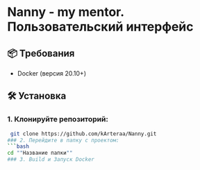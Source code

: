 # Nanny - my mentor. Пользовательский интерфейс

## 📦 Требования
- Docker (версия 20.10+)

## 🛠 Установка
### 1. Клонируйте репозиторий:
   ```bash
    git clone https://github.com/kArteraa/Nanny.git
### 2. Перейдите в папку с проектом:
   ```bash
   cd ""Название папки""
### 3. Build и Запуск Docker